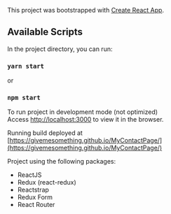 This project was bootstrapped with [Create React App](https://github.com/facebook/create-react-app).

## Available Scripts

In the project directory, you can run:

### `yarn start`
or
### `npm start`

To run project in development mode (not optimized)<br />
Access [http://localhost:3000](http://localhost:3000) to view it in the browser.

Running build deployed at [https://givemesomething.github.io/MyContactPage/](https://givemesomething.github.io/MyContactPage/)

Project using the following packages:
* ReactJS
* Redux (react-redux)
* Reactstrap 
* Redux Form
* React Router
